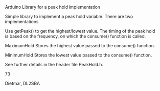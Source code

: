 Arduino Library for a peak hold implementation

Simple library to implement a peak hold variable. There are two implementations

Use getPeak() to get the highest/lowest value. 
The timing of the peak hold is based on the frequency, on which the consume() function is called.

MaximumHold
	Stores the highest value passed to the consume() function.
	
MinimumHold
	Stores the lowest value passed to the consume() function.

See further details in the header file PeakHold.h.

73

Dietmar, DL2SBA